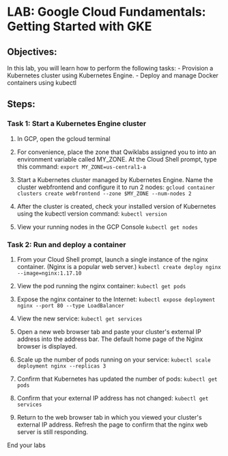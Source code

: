 # LAB: Google Cloud Fundamentals: Getting Started with GKE

## Objectives:

In this lab, you will learn how to perform the following tasks:
	- Provision a Kubernetes cluster using Kubernetes Engine.
	- Deploy and manage Docker containers using kubectl
	
## Steps:

### Task 1: Start a Kubernetes Engine cluster
1. In GCP, open the gcloud terminal

2. For convenience, place the zone that Qwiklabs assigned you to into an environment variable called MY_ZONE. At the Cloud Shell prompt, type this command:
	`export MY_ZONE=us-central1-a`
	
3. Start a Kubernetes cluster managed by Kubernetes Engine. Name the cluster webfrontend and configure it to run 2 nodes:
	`gcloud container clusters create webfrontend --zone $MY_ZONE --num-nodes 2`

4. After the cluster is created, check your installed version of Kubernetes using the kubectl version command:
	`kubectl version`
	
5. View your running nodes in the GCP Console
	`kubectl get nodes`
	
### Task 2: Run and deploy a container
1. From your Cloud Shell prompt, launch a single instance of the nginx container. (Nginx is a popular web server.)
	`kubectl create deploy nginx --image=nginx:1.17.10`

2. View the pod running the nginx container:
    `kubectl get pods`

3. Expose the nginx container to the Internet:
   `kubectl expose deployment nginx --port 80 --type LoadBalancer`
   
4. View the new service:
	`kubectl get services`
   
5. Open a new web browser tab and paste your cluster's external IP address into the address bar. The default home page of the Nginx browser is displayed.
   
6. Scale up the number of pods running on your service:
	`kubectl scale deployment nginx --replicas 3`
	
7. Confirm that Kubernetes has updated the number of pods:
	`kubectl get pods`
	
8. Confirm that your external IP address has not changed:
	`kubectl get services`
	
9. Return to the web browser tab in which you viewed your cluster's external IP address. Refresh the page to confirm that the nginx web server is still responding. 

End your labs
